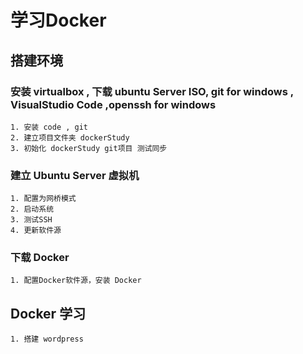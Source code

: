 # 学习Docker
## 搭建环境
### 安装 virtualbox , 下载 ubuntu Server ISO, git for windows , VisualStudio Code ,openssh for windows
    1. 安装 code , git
    2. 建立项目文件夹 dockerStudy
    3. 初始化 dockerStudy git项目 测试同步
### 建立 Ubuntu Server 虚拟机
    1. 配置为网桥模式
    2. 启动系统
    3. 测试SSH
    4. 更新软件源
### 下载 Docker
    1. 配置Docker软件源，安装 Docker
## Docker 学习
    1. 搭建 wordpress